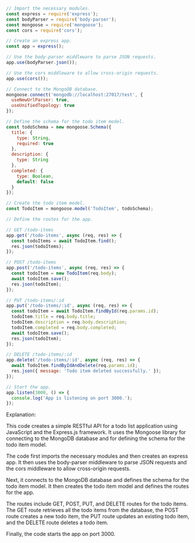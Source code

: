 ```javascript
// Import the necessary modules.
const express = require('express');
const bodyParser = require('body-parser');
const mongoose = require('mongoose');
const cors = require('cors');

// Create an express app.
const app = express();

// Use the body-parser middleware to parse JSON requests.
app.use(bodyParser.json());

// Use the cors middleware to allow cross-origin requests.
app.use(cors());

// Connect to the MongoDB database.
mongoose.connect('mongodb://localhost:27017/test', {
  useNewUrlParser: true,
  useUnifiedTopology: true
});

// Define the schema for the todo item model.
const todoSchema = new mongoose.Schema({
  title: {
    type: String,
    required: true
  },
  description: {
    type: String
  },
  completed: {
    type: Boolean,
    default: false
  }
});

// Create the todo item model.
const TodoItem = mongoose.model('TodoItem', todoSchema);

// Define the routes for the app.

// GET /todo-items
app.get('/todo-items', async (req, res) => {
  const todoItems = await TodoItem.find();
  res.json(todoItems);
});

// POST /todo-items
app.post('/todo-items', async (req, res) => {
  const todoItem = new TodoItem(req.body);
  await todoItem.save();
  res.json(todoItem);
});

// PUT /todo-items/:id
app.put('/todo-items/:id', async (req, res) => {
  const todoItem = await TodoItem.findById(req.params.id);
  todoItem.title = req.body.title;
  todoItem.description = req.body.description;
  todoItem.completed = req.body.completed;
  await todoItem.save();
  res.json(todoItem);
});

// DELETE /todo-items/:id
app.delete('/todo-items/:id', async (req, res) => {
  await TodoItem.findByIdAndDelete(req.params.id);
  res.json({ message: 'Todo item deleted successfully.' });
});

// Start the app.
app.listen(3000, () => {
  console.log('App is listening on port 3000.');
});
```

Explanation:

This code creates a simple RESTful API for a todo list application using JavaScript and the Express.js framework. It uses the Mongoose library for connecting to the MongoDB database and for defining the schema for the todo item model.

The code first imports the necessary modules and then creates an express app. It then uses the body-parser middleware to parse JSON requests and the cors middleware to allow cross-origin requests.

Next, it connects to the MongoDB database and defines the schema for the todo item model. It then creates the todo item model and defines the routes for the app.

The routes include GET, POST, PUT, and DELETE routes for the todo items. The GET route retrieves all the todo items from the database, the POST route creates a new todo item, the PUT route updates an existing todo item, and the DELETE route deletes a todo item.

Finally, the code starts the app on port 3000.